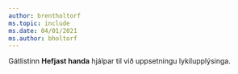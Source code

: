 ```yaml
---
author: brentholtorf
ms.topic: include
ms.date: 04/01/2021
ms.author: bholtorf
---
```

Gátlistinn **Hefjast handa** hjálpar til við uppsetningu lykilupplýsinga.  
